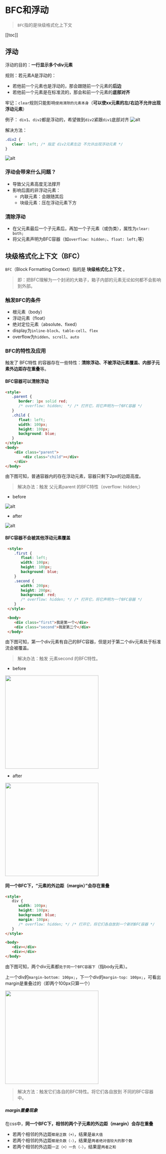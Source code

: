 # BFC和浮动
> `BFC`指的是块级格式化上下文

[[toc]]

## 浮动
浮动的目的：**一行显示多个div元素**

 规则：若元素A是浮动的：
 - 若他前一个元素也是浮动的，那会跟随前一个元素的**后边**
 - 若他前一个元素是在标准流的，那会和前一个元素的**底部对齐**

 牢记：`clear`规则只能影响`使用清除的元素本身`（**可以使xx元素的左/右边不允许出现浮动元素**）
 
 例子：
 `div1`、`div2`都是浮动的，希望做到`div2`紧跟`div1`底部对齐
 ![alt](./img/BFC-1.png)

 解决方法：
 ```css
 .div2 {
    clear: left; /* 指定 div2元素左边 不允许出现浮动元素 */
 }
 ```
 ![alt](./img/BFC-2.png)
 
### 浮动会带来什么问题？
  - 导致父元素高度无法撑开
  - 影响后面的非浮动元素：
    - 内联元素：会跟随其后
    - 块级元素：压在浮动元素下方

### 清除浮动
  - 在父元素最后一个子元素后，再加一个子元素（或伪类），属性为`clear: both;`
  - 将父元素声明为BFC容器（如`overflow: hidden;`、`float: left;`等）

## 块级格式化上下文（BFC）
`BFC`（Block Formatting Context）指的是 **块级格式化上下文** 。
> 即：把BFC理解为一个封闭的大箱子，箱子内部的元素无论如何都不会影响到外部。

### 触发BFC的条件
 - 根元素（body）
 - 浮动元素（float）
 - 绝对定位元素（absolute、fixed）
 - display为`inline-block`、`table-cell`、`flex`
 - overflow为`hidden`、`scroll`、`auto`


### BFC的特性及应用
触发了 BFC特性 的容器存在一些特性：**清除浮动、不被浮动元素覆盖、内部子元素外边距存在重叠**等。

#### BFC容器可以清除浮动
```html
<style>
   .parent {
      border: 1px solid red;
      /* overflow: hidden;  */ /* 打开它，将它声明为一个BFC容器 */
   }
   .child {
      float: left;
      width: 100px;
      height: 100px;
      background: blue;
   }
</style>
<body>
    <div class="parent">
        <div class="child"></div>
    </div>
</body>
```
 由下图可知，普通容器内的存在浮动元素，容器只剩下2px的边距高度。

 > 解决办法：触发 父元素parent 的BFC特性（overflow: hidden;）

 - before

 ![alt](./img/BFC-6.png)

 - after

 ![alt](./img/BFC-7.png)
 
#### BFC容器不会被其他浮动元素覆盖
```html
 <style>
    .first {
       float: left;
       width: 100px;
       height: 100px;
       background: blue;
    }
    .second {
       width: 200px;
       height: 200px;
       background: red;
       /* overflow: hidden; */ /* 打开它，将它声明为一个BFC容器 */
    }
 </style>

 <body>
    <div class="first">我是第一个</div>
    <div class="second">我是第二个</div>
 </body>
```
由下图可知，第一个div元素有自己的BFC容器，但是对于第二个div元素处于标准流会被覆盖。

> 解决办法：触发 元素second 的BFC特性。

 - before

 <img src="./img/BFC-4.png" width="300px" />
 
 - after

 <img src="./img/BFC-5.png" width="300px" />

#### 同一个BFC下，“元素的外边距（margin）”会存在重叠
 ```html
 <style>
    div {
       width: 100px;
       height: 100px;
       background: blue;
       margin: 100px;
       /* overflow: hidden; */ /* 打开它，将它们各自放到一个新的BFC容器 */
    }
 </style>

 <body>
    <div></div>
    <div></div>
 </body>
 ```
 由下图可知，两个div元素都`处于同一个BFC容器下`（指body元素）。
 
 上一个div的`margin-bottom: 100px;`，下一个div的`margin-top: 100px;`，可看出margin是重叠过的（即两个100px只算一个）

 <img src="./img/BFC-3.png" width="300px" />

 > 解决方法：触发它们各自的BFC特性。将它们各自放到 不同的BFC容器 中。


##### margin重叠现象
在css中，**同一个BFC下，相邻的两个子元素的外边距（margin）会存在重叠**
 - 若两个相邻的外边距`都是正数（+）`，结果是`最大值`
 - 若两个相邻的外边距`都是负数（-）`，结果是`两者绝对值较大的那个数`
 - 若两个相邻的外边距`一正（+）一负（-）`，结果是`两者之和`
